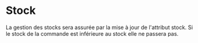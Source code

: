 # Stock

La gestion des stocks sera assurée par la mise à jour de l'attribut stock.
Si le stock de la commande est inférieure au stock elle ne passera pas.
